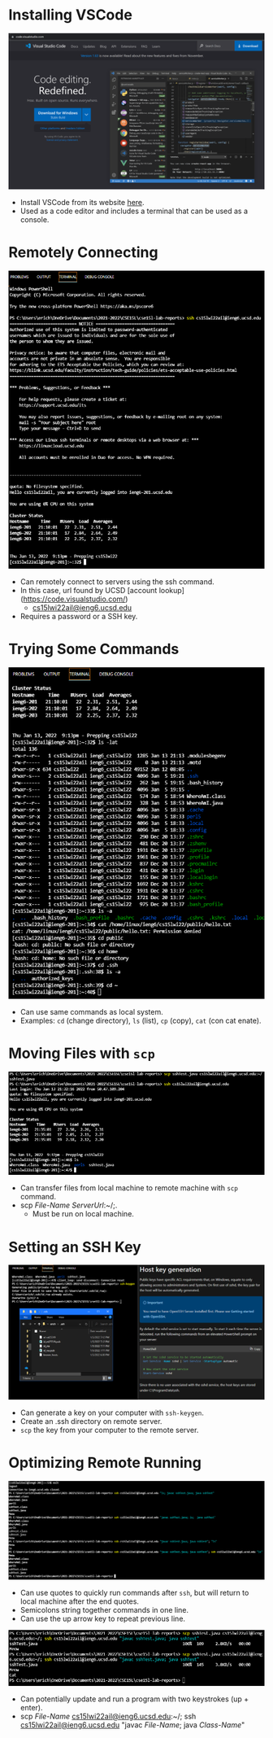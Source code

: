 # Installing VSCode
![Image](vsInstall.PNG)
* Install VSCode from its website [here](https://code.visualstudio.com/).
* Used as a code editor and includes a terminal that can be used as a console.

# Remotely Connecting
![Image](remotelyConnecting.PNG)
* Can remotely connect to servers using the ssh command.
* In this case, url found by UCSD [account lookup] (https://code.visualstudio.com/)
    * cs15lwi22ail@ieng6.ucsd.edu
* Requires a password or a SSH key.

# Trying Some Commands
![Image](commandTest.PNG)
* Can use same commands as local system.
* Examples: `cd` (change directory), `ls` (list), `cp` (copy), `cat` (con cat enate). 

# Moving Files with `scp`
![Image](sshTest.PNG)
* Can transfer files from local machine to remote machine with `scp` command.
* scp  _File-Name_  _ServerUrl_:~/;.
    * Must be run on local machine.

# Setting an SSH Key
![Image](keyGeneration.PNG)
* Can generate a key on your computer with `ssh-keygen`.
* Create an .ssh directory on remote server.
* `scp` the key from your computer to the remote server.

# Optimizing Remote Running
![Image](sshShortcuts.PNG)
* Can use quotes to quickly run commands after `ssh`, but will return to local machine after the end quotes.
* Semicolons string together commands in one line.
* Can use the up arrow key to repeat previous line.

![Image](keyStrokeDemonstration.PNG)
* Can potentially update and run a program with two keystrokes (up + enter).
* scp _File-Name_ cs15lwi22ail@ieng6.ucsd.edu:~/; ssh cs15lwi22ail@ieng6.ucsd.edu "javac _File-Name_; java _Class-Name_"
